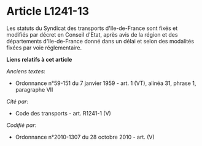 # Article L1241-13

Les statuts du Syndicat des transports d'Ile-de-France sont fixés et modifiés par décret en Conseil d'Etat, après avis de la
région et des départements d'Ile-de-France donné dans un délai et selon des modalités fixées par voie réglementaire.

**Liens relatifs à cet article**

_Anciens textes_:

  - Ordonnance n°59-151 du 7 janvier 1959 - art. 1 (VT), alinéa 31, phrase 1, paragraphe VII

_Cité par_:

  - Code des transports - art. R1241-1 (V)

_Codifié par_:

  - Ordonnance n°2010-1307 du 28 octobre 2010 - art. (V)
